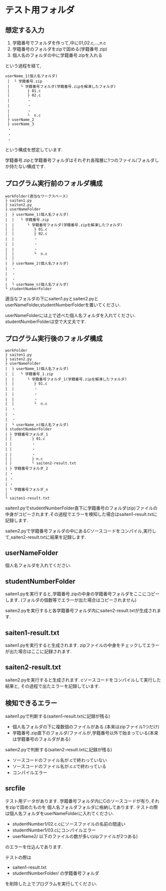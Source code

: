 # テスト用フォルダ

## 想定する入力
  1. 学籍番号でフォルダを作って,中に01,02.c,...,n.c
  2. 学籍番号のフォルダをzipで固める(学籍番号.zip)
  3. 個人名のフォルダの中に学籍番号.zipを入れる

  という過程を経て,

  ```
  userName_1(個人名フォルダ)
   |  └ 学籍番号.zip
   |     └ 学籍番号フォルダ(学籍番号.zipを解凍したフォルダ)
   |        ├ 01.c
   |        ├ 02.c
   |        ・
   |        ・
   |        ・
   |        └  n.c
   ├ userName_2
   ├ userName_3
   ・
   ・
   ・
  ```

  という構成を想定しています.

  学籍番号.zipと学籍番号フォルダはそれぞれ各階層に1つのファイル/フォルダしか持たない構成です.

## プログラム実行前のフォルダ構成

  ```
  workFolder(適当なワークスペース)
  ├ saiten1.py
  ├ saiten2.py
  ├ userNameFolder
  |  ├ userName_1(個人名フォルダ)
  |  |   └ 学籍番号.zip
  |  |      └ 学籍番号フォルダ(学籍番号.zipを解凍したフォルダ)
  |  |         ├ 01.c
  |  |         ├ 02.c
  |  |         ・
  |  |         ・
  |  |         ・
  |  |         └  n.c
  |  |
  |  ├ userName_2(個人名フォルダ)
  |  ・
  |  ・
  |  ・
  |  └ userName_n(個人名フォルダ)
  └ studentNumberFolder
  ```

  適当なフォルダの下にsaiten1.pyとsaiten2.pyとuserNameFolder,studentNumberFolderを置いてください.

  userNameFolderには上で述べた個人名フォルダを入れてください.
  studentNumberFolderは空で大丈夫です.

## プログラム実行後のフォルダ構成

  ```
  workFolder
  ├ saiten1.py
  ├ saiten2.py
  ├ userNameFolder
  |  ├ userName_1(個人名フォルダ)
  |  |   └ 学籍番号_1.zip
  |  |      └ 学籍番号フォルダ_1(学籍番号.zipを解凍したフォルダ)
  |  |         ├ 01.c
  |  |         ・
  |  |         ・
  |  |         ・
  |  |         └  n.c
  |  ・
  |  ・
  |  ・
  |  └ userName_n(個人名フォルダ)
  ├ studentNumberFolder
  | ├ 学籍番号フォルダ_1
  | |         ├ 01.c
  | |         ・
  | |         ・
  | |         ・
  | |         ├ n.c
  | |         └ saiten2-result.txt
  | ├ 学籍番号フォルダ_2
  | ・
  | ・
  | ・
  | └ 学籍番号フォルダ_n
  |
  └ saiten1-result.txt
  ```

  saiten1.pyでstudentNumberFolder直下に学籍番号のフォルダ(zip)ファイルの中身がコピーされます.その過程でエラーを検知した場合はsaiten1-result.txtに記録します.

  saiten2.pyで学籍番号フォルダの中にあるCソースコードをコンパイル,実行して,saiten2-result.txtに結果を記録します.

## userNameFolder
  個人名フォルダを入れてください.

## studentNumberFolder
  saiten1.pyを実行すると,学籍番号.zipの中身の学籍番号フォルダをここにコピーします.
  (フォルダの個数等でエラーが出た場合はコピーされません)

  saiten2.pyを実行すると各学籍番号フォルダ内にsaiten2-result.txtが生成されます.

## saiten1-result.txt
  saiten1.pyを実行すると生成されます.
  zipファイルの中身をチェックしてエラーが出た場合はここに記録されます.

## saiten2-result.txt
  saiten2.pyを実行すると生成されます.
  cソースコードをコンパイルして実行した結果と,
  その過程で出たエラーを記録しています.

## 検知できるエラー
  saiten1.pyで判断する(saiten1-result.txtに記録が残る)
  - 個人名フォルダの下に複数個のファイルがある.(本来はzipファイル1つだけ)
  - 学籍番号.zip直下のフォルダ/ファイルが,学籍番号以外で始まっている(本来は学籍番号のフォルダがある)
  
  saiten2.pyで判断する(saiten2-result.txtに記録が残る)
  - ソースコードのファイル名が.cで終わっていない
  - ソースコードのファイル名が.c.cで終わっている
  - コンパイルエラー

## srcfile
  テスト用データがあります.
  学籍番号フォルダ内にCのソースコードが有り,それをzipで固めたものを
  個人名フォルダフォルダに格納してあります.
  テストの際は個人名フォルダをuserNameFolderに入れてください.

  - studentNumber1/02.c.cにソースファイルの名前の間違い
  - studentNumber1/03.cにコンパイルエラー
  - userName2/ 以下のファイルの数が多い(zipファイルが2つある)

  のエラーを仕込んであります.

  テストの際は
  - saiten1-result.txt
  - studentNumberFolder/ の学籍番号フォルダ
  
  を削除した上でプログラムを実行してください.
